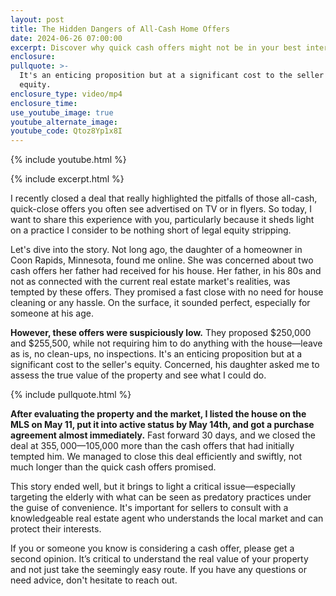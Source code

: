 ```yaml
---
layout: post
title: The Hidden Dangers of All-Cash Home Offers
date: 2024-06-26 07:00:00
excerpt: Discover why quick cash offers might not be in your best interest.
enclosure:
pullquote: >-
  It's an enticing proposition but at a significant cost to the seller's
  equity. 
enclosure_type: video/mp4
enclosure_time:
use_youtube_image: true
youtube_alternate_image:
youtube_code: Qtoz8Yp1x8I
---
```

{% include youtube.html %}

{% include excerpt.html %}

I recently closed a deal that really highlighted the pitfalls of those all-cash, quick-close offers you often see advertised on TV or in flyers. So today, I want to share this experience with you, particularly because it sheds light on a practice I consider to be nothing short of legal equity stripping.

Let's dive into the story. Not long ago, the daughter of a homeowner in Coon Rapids, Minnesota, found me online. She was concerned about two cash offers her father had received for his house. Her father, in his 80s and not as connected with the current real estate market's realities, was tempted by these offers. They promised a fast close with no need for house cleaning or any hassle. On the surface, it sounded perfect, especially for someone at his age.

**However, these offers were suspiciously low.** They proposed $250,000 and $255,500, while not requiring him to do anything with the house—leave as is, no clean-ups, no inspections. It's an enticing proposition but at a significant cost to the seller's equity. Concerned, his daughter asked me to assess the true value of the property and see what I could do.

{% include pullquote.html %}

**After evaluating the property and the market, I listed the house on the MLS on May 11, put it into active status by May 14th, and got a purchase agreement almost immediately.** Fast forward 30 days, and we closed the deal at $355,000—$105,000 more than the cash offers that had initially tempted him. We managed to close this deal efficiently and swiftly, not much longer than the quick cash offers promised.

This story ended well, but it brings to light a critical issue—especially targeting the elderly with what can be seen as predatory practices under the guise of convenience. It's important for sellers to consult with a knowledgeable real estate agent who understands the local market and can protect their interests.

If you or someone you know is considering a cash offer, please get a second opinion. It’s critical to understand the real value of your property and not just take the seemingly easy route. If you have any questions or need advice, don't hesitate to reach out.